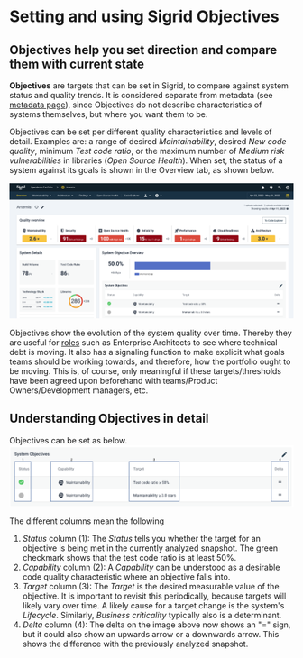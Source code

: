 # Setting and using Sigrid Objectives

## Objectives help you set direction and compare them with current state 
**Objectives** are targets that can be set in Sigrid, to compare against system status and quality trends. It is considered separate from metadata (see [metadata page](../organization-integration/metadata.md)), since Objectives do not describe characteristics of systems themselves, but where you want them to be.

<!-- SR TODO add text on portfolio level Objectives when they become available -->

Objectives can be set per different quality characteristics and levels of detail. Examples are: a range of desired *Maintainability*, desired *New code quality*, minimum *Test code ratio*, or the maximum number of *Medium risk vulnerabilities* in libraries (*Open Source Health*). When set, the status of a system against its goals is shown in the Overview tab, as shown below. 

<img src="../images/objectives-overview.png" width="600" />

Objectives show the evolution of the system quality over time. Thereby they are useful for [roles](../getting-started/roles.md) such as Enterprise Architects to see where technical debt is moving. It also has a signaling function to make explicit what goals teams should be working towards, and therefore, how the portfolio ought to be moving. This is, of course, only meaningful if these targets/thresholds have been agreed upon beforehand with teams/Product Owners/Development managers, etc. 

## Understanding Objectives in detail
Objectives can be set as below. 
<img src="../images/objectives-system.png" width="600" />

The different columns mean the following
1. *Status* column (1): The *Status* tells you whether the target for an objective is being met in the currently analyzed snapshot.
The green checkmark shows that the test code ratio is at least 50%.
2. *Capability* column (2): A *Capability* can be understood as a desirable code quality characteristic where an objective falls into. 
3. *Target* column (3): The *Target* is the desired measurable value of the objective. It is important to revisit this periodically, because targets will likely vary over time. A likely cause for a target change is the system's *Lifecycle*. Similarly, *Business criticality* typically also is a determinant. 
4. *Delta* column (4): The delta on the image above now shows an "=" sign, but it could also show an upwards arrow or a downwards arrow. This shows the difference with the previously analyzed snapshot.

